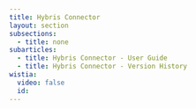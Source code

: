 ```yaml
---
title: Hybris Connector
layout: section
subsections:
  - title: none
subarticles:
  - title: Hybris Connector - User Guide
  - title: Hybris Connector - Version History
wistia:
  video: false
  id:
---
```



